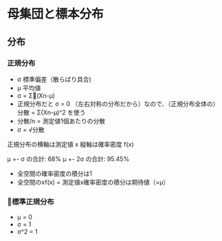 # 母集団と標本分布  
## 分布
### 正規分布
- σ 標準偏差（散らばり具合)
- μ 平均値  
- σ = Σ(Xn-μ)
- 正規分布だと σ = 0 （左右対称の分布だから）なので、（正規分布全体の）分散 = Σ(Xn-μ)^2 を使う
- 分散/n = 測定値1個あたりの分散  
- σ = √分散
  
正規分布の横軸は測定値 x 縦軸は確率密度 f(x)

μ +- σ の合計: 68%
μ +- 2σ の合計: 95.45%  
  
- 全空間の確率密度の積分は1
- 全空間のxf(x) = 測定値x確率密度の積分は期待値（=μ）
  
### 標準正規分布
- μ = 0
- σ = 1
- σ^2 = 1
  
